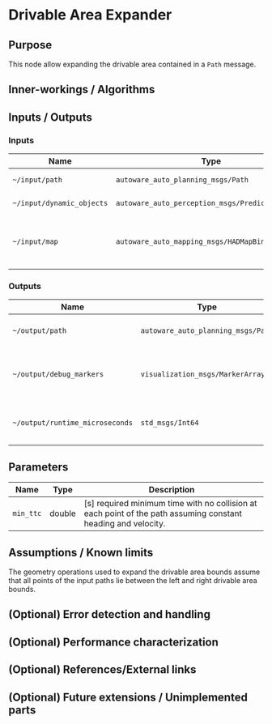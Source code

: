 # Drivable Area Expander

## Purpose

This node allow expanding the drivable area contained in a `Path` message.

## Inner-workings / Algorithms

## Inputs / Outputs

### Inputs

| Name                      | Type                                             | Description                                  |
| ------------------------- | ------------------------------------------------ | -------------------------------------------- |
| `~/input/path`            | `autoware_auto_planning_msgs/Path`               | Reference path                               |
| `~/input/dynamic_objects` | `autoware_auto_perception_msgs/PredictedObjects` | Dynamic objects                              |
| `~/input/map`             | `autoware_auto_mapping_msgs/HADMapBin`           | Vector map used to retrieve static obstacles |

### Outputs

| Name                            | Type                               | Description                                        |
| ------------------------------- | ---------------------------------- | -------------------------------------------------- |
| `~/output/path`                 | `autoware_auto_planning_msgs/Path` | Path with adjusted velocities                      |
| `~/output/debug_markers`        | `visualization_msgs/MarkerArray`   | Debug markers (envelopes, obstacle polygons)       |
| `~/output/runtime_microseconds` | `std_msgs/Int64`                   | Time taken to calculate the path (in microseconds) |

## Parameters

| Name      | Type   | Description                                                                                                   |
| --------- | ------ | ------------------------------------------------------------------------------------------------------------- |
| `min_ttc` | double | [s] required minimum time with no collision at each point of the path assuming constant heading and velocity. |

## Assumptions / Known limits

The geometry operations used to expand the drivable area bounds assume that all points of the input paths lie between the left and right drivable area bounds.

## (Optional) Error detection and handling

## (Optional) Performance characterization

## (Optional) References/External links

## (Optional) Future extensions / Unimplemented parts
